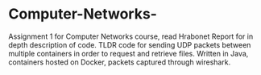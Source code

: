 # Computer-Networks-
Assignment 1 for Computer Networks course, read Hrabonet Report for in depth description of code. TLDR code for sending UDP packets between multiple containers in order to request and retrieve files.
Written in Java, containers hosted on Docker, packets captured through wireshark.

